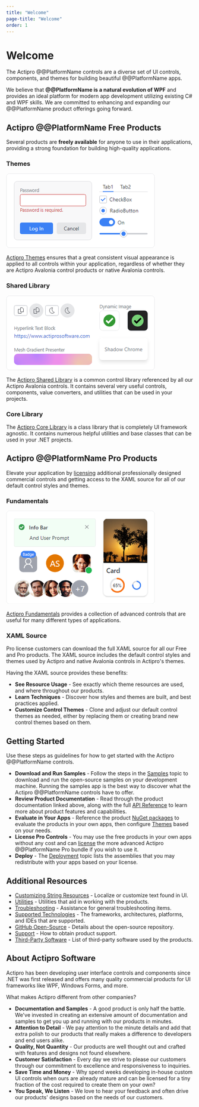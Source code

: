 ```yaml
---
title: "Welcome"
page-title: "Welcome"
order: 1
---
```

# Welcome

The Actipro @@PlatformName controls are a diverse set of UI controls, components, and themes for building beautiful @@PlatformName apps.

We believe that **@@PlatformName is a natural evolution of WPF** and provides an ideal platform for modern app development utilizing existing C# and WPF skills.  We are committed to enhancing and expanding our @@PlatformName product offerings going forward.

## Actipro @@PlatformName Free Products

Several products are **freely available** for anyone to use in their applications, providing a strong foundation for building high-quality applications.

### Themes

![Screenshot](themes/images/welcome.png)

[Actipro Themes](themes/index.md) ensures that a great consistent visual appearance is applied to all controls within your application, regardless of whether they are Actipro Avalonia control products or native Avalonia controls.

### Shared Library

![Screenshot](shared/images/welcome.png)

The [Actipro Shared Library](shared/index.md) is a common control library referenced by all our Actipro Avalonia controls.  It contains several very useful controls, components, value converters, and utilities that can be used in your projects.

### Core Library

The [Actipro Core Library](core/index.md) is a class library that is completely UI framework agnostic.  It contains numerous helpful utilities and base classes that can be used in your .NET projects.

## Actipro @@PlatformName Pro Products

Elevate your application by [licensing](licensing.md) additional professionally designed commercial controls and getting access to the XAML source for all of our default control styles and themes.

### Fundamentals

![Screenshot](fundamentals/images/welcome.png)

[Actipro Fundamentals](fundamentals/index.md) provides a collection of advanced controls that are useful for many different types of applications.

### XAML Source

Pro license customers can download the full XAML source for all our Free and Pro products.  The XAML source includes the default control styles and themes used by Actipro and native Avalonia controls in Actipro's themes.

Having the XAML source provides these benefits:
- **See Resource Usage** - See exactly which theme resources are used, and where throughout our products.
- **Learn Techniques** - Discover how styles and themes are built, and best practices applied.
- **Customize Control Themes** - Clone and adjust our default control themes as needed, either by replacing them or creating brand new control themes based on them.

## Getting Started

Use these steps as guidelines for how to get started with the Actipro @@PlatformName controls.

- **Download and Run Samples** - Follow the steps in the [Samples](samples.md) topic to download and run the open-source samples on your development machine.  Running the samples app is the best way to discover what the Actipro @@PlatformName controls have to offer.
- **Review Product Documentation** - Read through the product documentation linked above, along with the full [API Reference](api/index.md) to learn more about product features and capabilities.
- **Evaluate in Your Apps** - Reference the product [NuGet packages](nuget.md) to evaluate the products in your own apps, then configure [Themes](themes/index.md) based on your needs.
- **License Pro Controls** - You may use the free products in your own apps without any cost and can [license](licensing.md) the more advanced Actipro @@PlatformName Pro bundle if you wish to use it.
- **Deploy** - The [Deployment](deployment.md) topic lists the assemblies that you may redistribute with your apps based on your license.

## Additional Resources

- [Customizing String Resources](customizing-string-resources.md) - Localize or customize text found in UI.
- [Utilities](utilities/index.md) - Utilities that aid in working with the products.
- [Troubleshooting](troubleshooting.md) - Assistance for general troubleshooting items.
- [Supported Technologies](supported-technologies.md) - The frameworks, architectures, platforms, and IDEs that are supported.
- [GitHub Open-Source](open-source.md) - Details about the open-source repository.
- [Support](support.md) - How to obtain product support.
- [Third-Party Software](third-party.md) - List of third-party software used by the products.

## About Actipro Software

Actipro has been developing user interface controls and components since .NET was first released and offers many quality commercial products for UI frameworks like WPF, Windows Forms, and more.

What makes Actipro different from other companies?

- **Documentation and Samples** - A good product is only half the battle.  We've invested in creating an extensive amount of documentation and samples to get you up and running with our products in minutes.
- **Attention to Detail** - We pay attention to the minute details and add that extra polish to our products that really makes a difference to developers and end users alike.
- **Quality, Not Quantity** - Our products are well thought out and crafted with features and designs not found elsewhere.
- **Customer Satisfaction** - Every day we strive to please our customers through our commitment to excellence and responsiveness to inquiries.
- **Save Time and Money** - Why spend weeks developing in-house custom UI controls when ours are already mature and can be licensed for a tiny fraction of the cost required to create them on your own?
- **You Speak, We Listen** - We love to hear your feedback and often drive our products' designs based on the needs of our customers.
